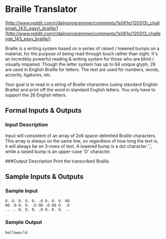 Braille Translator
==================
[http://www.reddit.com/r/dailyprogrammer/comments/1s061q/120313\_challenge\_143\_easy\_braille/](http://www.reddit.com/r/dailyprogrammer/comments/1s061q/120313_challenge_143_easy_braille/)

Braille is a writing system based on a series of raised / lowered bumps on a material, for the purpose of being read through touch rather than sight. It's an incredibly powerful reading & writing system for those who are blind / visually impaired. Though the letter system has up to 64 unique glyph, 26 are used in English Braille for letters. The rest are used for numbers, words, accents, ligatures, etc.

Your goal is to read in a string of Braille characters (using standard English Braille) and print off the word in standard English letters. You only have to support the 26 English letters.

Formal Inputs & Outputs
-----------------------
### Input Description
Input will consistent of an array of 2x6 space-delimited Braille characters. This array is always on the same line, so regardless of how long the text is, it will always be on 3-rows of text. A lowered bump is a dot character '.', while a raised bump is an upper-case 'O' character.

###Output Description
Print the transcribed Braille.

Sample Inputs & Outputs
-----------------------
### Sample Input

````
O. O. O. O. O. .O O. O. O. OO
OO .O O. O. .O OO .O OO O. .O
.. .. O. O. O. .O O. O. O. ..
````

### Sample Output
`helloworld`